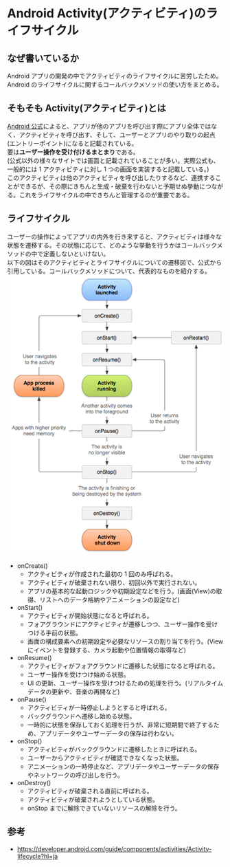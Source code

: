 # Android Activity(アクティビティ)のライフサイクル

## なぜ書いているか

Android アプリの開発の中でアクティビティのライフサイクルに苦労したため。<br/>
Android のライフサイクルに関するコールバックメソッドの使い方をまとめる。

## そもそも Activity(アクティビティ)とは

[Android 公式](https://developer.android.com/guide/components/activities/intro-activities?hl=ja)によると、アプリが他のアプリを呼び出す際にアプリ全体ではなく、アクティビティを呼び出す、そして、ユーザーとアプリのやり取りの起点(エントリーポイント)になると記載されている。<br/>
要は**ユーザー操作を受け付けるまとまり**である。<br/>(公式以外の様々なサイトでは画面と記載されていることが多い。実際公式も、一般的には 1 アクティビティに対し 1 つの画面を実装すると記載している。)<br/>
このアクティビティは他のアクティビティを呼び出したりするなど、連携することができるが、その際にきちんと生成・破棄を行わないと予期せぬ挙動につながる。これをライフサイクルの中できちんと管理するのが重要である。

## ライフサイクル

ユーザーの操作によってアプリの内外を行き来すると、アクティビティは様々な状態を遷移する。その状態に応じて、どのような挙動を行うかはコールバックメソッドの中で定義しないといけない。<br/>
以下の図はそのアクティビティとライフサイクルについての遷移図で、公式から引用している。コールバックメソッドについて、代表的なものを紹介する。<br/>
![Androidのアクティビティライフサイクル](../../../../static/img/activity_lifecycle.png)

- onCreate()
  - アクティビティが作成された最初の 1 回のみ呼ばれる。
  - アクティビティが破棄されない限り、初回以外で実行されない。
  - アプリの基本的な起動ロジックや初期設定などを行う。(画面(View)の取得、リストへのデータ格納やアニメーションの設定など)
- onStart()
  - アクティビティが開始状態になると呼ばれる。
  - フォアグラウンドにアクティビティが遷移しつつ、ユーザー操作を受けつける手前の状態。
  - 画面の構成要素への初期設定や必要なリソースの割り当てを行う。(View にイベントを登録する、カメラ起動や位置情報の取得など)
- onResume()
  - アクティビティがフォアグラウンドに遷移した状態になると呼ばれる。
  - ユーザー操作を受けつけ始める状態。
  - UI の更新、ユーザー操作を受けつけるための処理を行う。(リアルタイムデータの更新や、音楽の再開など)
- onPause()
  - アクティビティが一時停止しようとすると呼ばれる。
  - バックグラウンドへ遷移し始める状態。
  - 一時的に状態を保存しておく処理を行うが、非常に短期間で終了するため、アプリデータやユーザーデータの保存は行わない。
- onStop()
  - アクティビティがバックグラウンドに遷移したときに呼ばれる。
  - ユーザーからアクティビティが確認できなくなった状態。
  - アニメーションの一時停止など、アプリデータやユーザーデータの保存やネットワークの呼び出しを行う。
- onDestroy()
  - アクティビティが破棄される直前に呼ばれる。
  - アクティビティが破棄されようとしている状態。
  - onStop までに解除できていないリソースの解除を行う。

## 参考

- https://developer.android.com/guide/components/activities/Activity-lifecycle?hl=ja

